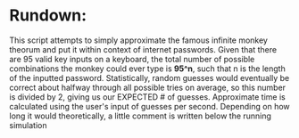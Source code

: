 # Rundown:
This script attempts to simply approximate the famous infinite monkey theorum and put it within context of internet passwords. 
Given that there are 95 valid key inputs on a keyboard, the total number of possible combinations the monkey could ever type is **95^n**, such that n is the length of the inputted password.
Statistically, random guesses would eventually be correct about halfway through all possible tries on average, so this number is divided by 2, giving us our EXPECTED # of guesses.
Approximate time is calculated using the user's input of guesses per second. 
Depending on how long it would theoretically, a little comment is written below the running simulation
